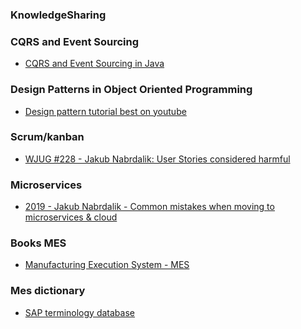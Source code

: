 ### KnowledgeSharing

### CQRS and Event Sourcing
 - [CQRS and Event Sourcing in Java](https://www.baeldung.com/cqrs-event-sourcing-java)
 
### Design Patterns in Object Oriented Programming
 - [Design pattern tutorial best on youtube](https://youtube.com/playlist?list=PLrhzvIcii6GNjpARdnO4ueTUAVR9eMBpc)

### Scrum/kanban
 - [WJUG #228 - Jakub Nabrdalik: User Stories considered harmful](https://youtu.be/ATZ0GEMSivM)

### Microservices
 - [2019 - Jakub Nabrdalik - Common mistakes when moving to microservices & cloud
](https://youtu.be/jo46-CP6ywU)

### Books MES
- [Manufacturing Execution System - MES](https://www.amazon.com/Manufacturing-Execution-System-J%C3%BCrgen-Kletti/dp/3642080642)

### Mes dictionary
- [SAP terminology database](http://www.sapterm.com/)
